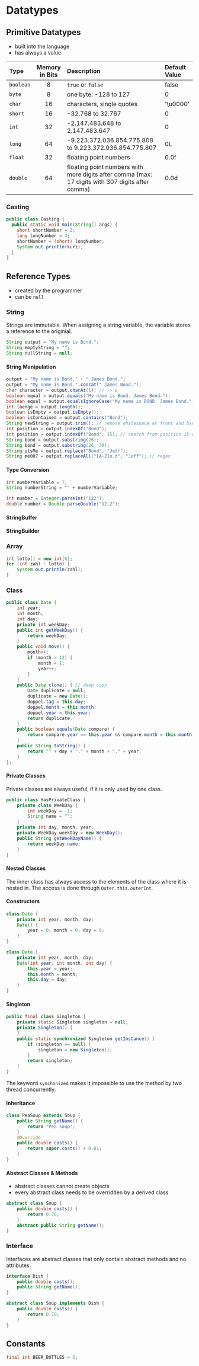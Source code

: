 # Datatypes
## Primitive Datatypes
* built into the language
* has always a value

|Type|Memory in Bits|Description|Default Value|
|:-------|:-------:|:--------|:--------|
|`boolean`|8|`true` or `false`|false|
|`byte`|8|one byte: -128 to 127|0|
|`char`|16|characters, single quotes|'\u0000'|
|`short`|16|-32.768 to 32.767|0|
|`int`|32|-2.147.483.648 to 2.147.483.647|0|
|`long`|64|-9.223.372.036.854.775.808 to 9.223.372.036.854.775.807|0L|
|`float`|32|floating point numbers|0.0f|
|`double`|64|floating point numbers with more digits after comma (max: 17 digits with 307 digits after comma)|0.0d|

### Casting

```java
public class Casting {
  public static void main(String[] args) {
    short shortNumber = 2;
    long longNumber = 4;
    shortNumber = (short) longNumber;
    System.out.println(kurz),
  }
}
```

## Reference Types
* created by the programmer
* can be `null`

### String
Strings are immutable. When assigning a string variable, the variable stores a reference to the originial.
```java
String output = "My name is Bond.";
String emptyString = "";
String nullString = null;
```

#### String Manipulation
```java
output = "My name is Bond." + " James Bond.";
output = "My name is Bond.".concat(" James Bond.");
char character = output.charAt(1); // -> e
boolean equal = output.equals("My name is Bond. James Bond.");
boolean equal = output.equalsIgnoreCase("My name is BOND. James Bond.");
int laenge = output.length();
boolean isEmpty = output.isEmpty();
boolean isContained = output.contains("Bond");
String newString = output.trim(); // remove whitespace at front and back
int position = output.indexOf("Bond");
int position = output.indexOf("Bond", 15); // search from position 15 onwards
String bond = output.substring(26);
String bond = output.substring(26, 30);
String itsMe = output.replace("Bond", "Jeff");
String me007 = output.replaceAll("[A-Z]o.d", "Jeff"); // regex
```

#### Type Conversion
```java
int numberVariable = 7;
String numberString = "" + numberVariable;

int number = Integer.parseInt("122");
double number = Double.parseDouble("12.2");
```

#### StringBuffer
#### StringBuilder

### Array
```java
int lotto[] = new int[6];
for (int zahl : lotto) {
	System.out.println(zahl);
}
```

### Class
```java
public class Date {
	int year;
	int month;
	int day;
	private int weekDay;
	public int getWeekDay() {
		return weekDay;
	}
	public void move() {
		month++;
		if (month > 12) {
			month = 1;
			year++;
		}
	}
	public Date clone() { // deep copy
		Date duplicate = null;
		duplicate = new Date();
		doppel.tag = this.day;
		doppel.month = this.month;
		doppel.year = this.year;
		return duplicate;
	}
	public boolean equals(Date compare) {
		return compare.year == this.year && compare.month = this.month && compare.day == this.day;
	}
	public String toString() {
		return "" + day + "." + month + "." + year;
	}
};
```

#### Private Classes
Private classes are always useful, if it is only used by one class.
```java
public class HasPrivateClass {
	private class WeekDay {
		int weekDay = -1;
		String name = "";
	}
	private int day, month, year;
	private WeekDay weekDay = new WeekDay();
	public String getWeekDayName() {
		return weekDay.name;
	}
}
```

#### Nested Classes
The inner class has always access to the elements of the class where it is nested in. The access is done through `Outer.this.outerInt`.

#### Constructors
```java
class Date {
	private int year, month, day;
	Date() {
		year = 0; month = 0; day = 0;
	}
}

class Date {
	private int year, month, day;
	Date(int year, int month, int day) {
		this.year = year;
		this.month = month;
		this.day = day;
	}
}
```

#### Singleton
```java
public final class Singleton {
	private static Singleton singleton = null;
	private Singleton() {
	}
	public static synchronized Singleton getInstance() }
		if (singleton == null) {
			singleton = new Singleton();
		}
		return singleton;
	}
}
```
The keyword `synchonized` makes it impossible to use the method by two thread concurrently.

#### Inheritance
```java
class PeaSoup extends Soup {
	public String getName() {
		return "Pea soup";
	}
	@Override
	public double costs() {
		return super.costs() + 0.01;
	}
}
```

#### Abstract Classes & Methods
* abstract classes cannot create objects
* every abstract class needs to be overridden by a derived class
```java
abstract class Soup {
	public double costs() {
		return 0.70;
	}
	abstract public String getName();
}
```

### Interface
Interfaces are abstract classes that only contain abstract methods and no attributes.
```java
interface Dish {
	public double costs();
	public String getName();
}

abstract class Soup implements Dish {
	public double costs() {
		return 0.70;
	}
}
```

## Constants
```java
final int BEER_BOTTLES = 6;
```
